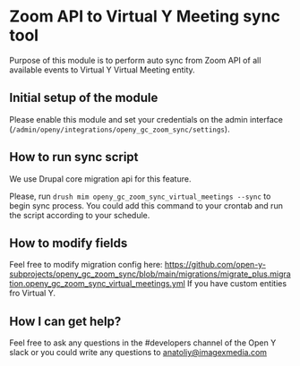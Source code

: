 # Zoom API to Virtual Y Meeting sync tool

Purpose of this module is to perform auto sync from Zoom API of all available events to Virtual Y Virtual Meeting entity.

## Initial setup of the module

Please enable this module and set your credentials on the admin interface (`/admin/openy/integrations/openy_gc_zoom_sync/settings`).

## How to run sync script

We use Drupal core migration api for this feature.

Please, run `drush mim openy_gc_zoom_sync_virtual_meetings --sync` to begin sync process.
You could add this command to your crontab and run the script according to your schedule.

## How to modify fields

Feel free to modify migration config here: https://github.com/open-y-subprojects/openy_gc_zoom_sync/blob/main/migrations/migrate_plus.migration.openy_gc_zoom_sync_virtual_meetings.yml
If you have custom entities fro Virtual Y.

## How I can get help?

Feel free to ask any questions in the #developers channel of the Open Y slack or you could write any questions to anatoliy@imagexmedia.com


